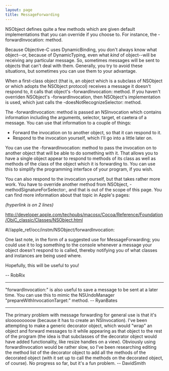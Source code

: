 ```yaml
---
layout: page
title: MessageForwarding
---
```




NSObject defines quite a few methods which are given default implementations that you can override if you choose to. For instance, the -forwardInvocation: method.

Because Objective-C uses DynamicBinding, you don't always know what object--or, because of DynamicTyping, even what *kind* of object--will be receiving any particular message. So, sometimes messages will be sent to objects that can't deal with them. Generally, you try to avoid these situations, but sometimes you can use them to your advantage.

When a first-class object (that is, an object which is a subclass of NSObject or which adopts the NSObject protocol) receives a message it doesn't respond to, it calls that object's -forwardInvocation: method. If you haven't overriden NSObject's -forwardInvocation, then NSObject's implementation is used, which just calls the -doesNotRecognizeSelector: method.

The -forwardInvocation: method is passed an NSInvocation which contains information including the arguments, selector, target, et caetera of a message. You can use that information to a couple of things:


* Forward the invocation on to another object, so that it can respond to it.
* Respond to the invocation yourself, which I'll go into a little later on.


You can use the -forwardInvocation: method to pass the invocation on to another object that will be able to do something with it. That allows you to have a single object appear to respond to methods of its class as well as methods of the class of the object which it is forwarding to. You can use this to simplify the programming interface of your program, if you wish.

You can also respond to the invocation yourself, but that takes rather more work. You have to override another method from NSObject, -methodSignatureForSelector:, and that is out of the scope of this page. You can find more information about that topic in Apple's pages:

*(hyperlink is on 2 lines)*

http://developer.apple.com/techpubs/macosx/Cocoa/Reference/Foundation/ObjC_classic/Classes/NSObject.html

#//apple_ref/occ/instm/NSObject/forwardInvocation:

One last note, in the form of a suggested use for MessageForwarding; you could use it to log something to the console whenever a message your object doesn't respond to is called, thereby notifying you of what classes and instances are being used where.

Hopefully, this will be useful to you!

-- RobRix

----

"forwardInvocation:" is also useful to save a message to be sent at a later time. You can use this to mimic the NSUndoManager "prepareWithInvocationTarget:" method. -- RyanBates

----

The primary problem with message forwarding for general use is that it's slooooooooow (because it has to create an NSInvocation). I've been attempting to make a generic decorator object, which would "wrap" an object and forward messages to it while appearing as that object to the rest of the program (the idea is that subclasses of the decorator object would have added functionality, like resize handles on a view). Obviously using forwardInvocation would be rather slow, so I've been researching editing the method list of the decorator object to add all the methods of the decorated object (with it set up to call the methods on the decorated object, of course). No progress so far, but it's a fun problem. -- DavidSmith

